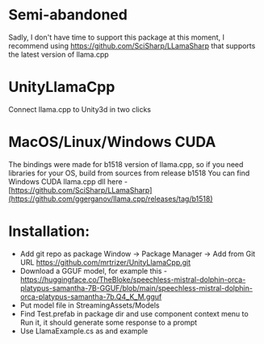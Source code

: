 # Semi-abandoned
Sadly, I don't have time to support this package at this moment, I recommend using https://github.com/SciSharp/LLamaSharp that supports the latest version of llama.cpp

# UnityLlamaCpp
Connect llama.cpp to Unity3d in two clicks

# MacOS/Linux/Windows CUDA
The bindings were made for b1518 version of llama.cpp, so if you need libraries for your OS, build from sources from release b1518 
You can find Windows CUDA llama.cpp dll here - [https://github.com/SciSharp/LLamaSharp](https://github.com/ggerganov/llama.cpp/releases/tag/b1518)

# Installation:
- Add git repo as package Window -> Package Manager -> Add from Git URL https://github.com/mrtrizer/UnityLlamaCpp.git
- Download a GGUF model, for example this - https://huggingface.co/TheBloke/speechless-mistral-dolphin-orca-platypus-samantha-7B-GGUF/blob/main/speechless-mistral-dolphin-orca-platypus-samantha-7b.Q4_K_M.gguf
- Put model file in StreamingAssets/Models
- Find Test.prefab in package dir and use component context menu to Run it, it should generate some response to a prompt
- Use LlamaExample.cs as and example
